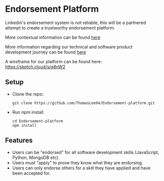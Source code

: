 # Endorsement Platform

Linkedin's endorsement system is not reliable, this will be a partnered attempt to create a trustworthy endorsement platform.

More contextual information can be found [here](https://medium.com/@tomlee123/endorsements-done-differently-part-1-2-b08e5242e6f9)

More information regarding our technical and software product development journey can be found [here](https://medium.com/@tomlee123/endorsements-done-differently-part-2-2-edd163cff10b)

A wireframe for our platform can be found here: https://sketch.cloud/s/q8nW2

## Setup
- Clone the repo:
  ```
  git clone https://github.com/ThomasLee94/Endorsement-platform.git
  ```
- Run npm install.
  ```
  cd Endorsement-platform
  npm install
  ```

## Features
- Users can be "endorsed" for all software development skills (JavaScript, Python, MongoDB etc).
- Users must "apply" to prove they know what they are endorsing.
- Users can only endorse others for a skill they have applied and have been accepted for. 
